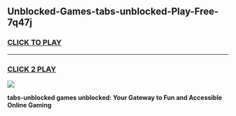 
## Unblocked-Games-tabs-unblocked-Play-Free-7q47j
<h3>
<a href="https://premium76.site?title=tabs-unblocked&ref=18A1">CLICK TO PLAY</a></h3>
<hr>

<h3>
<a href="https://premium76.site?title=tabs-unblocked&ref=18A1">CLICK 2 PLAY</a>
  
</h3>

<a href="https://premium76.site?title=tabs-unblocked&ref=18A1"><img src="https://clearcache.store/games.png"></a>


**tabs-unblocked games unblocked: Your Gateway to Fun and Accessible Online Gaming**
